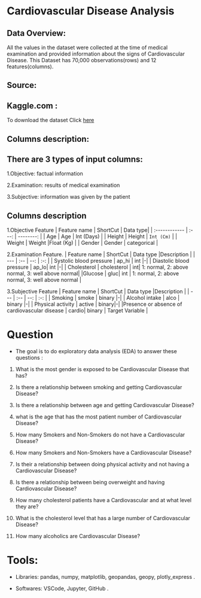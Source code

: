  #  Cardiovascular Disease Analysis
 ## Data Overview:
 
 All the values in the dataset were collected at the time of medical examination and provided information about the signs of Cardiovascular Disease. This Dataset has 70,000 observations(rows) and 12 features(columns).
 
 ## Source:
 
 ## Kaggle.com :
 
 To download the dataset Click [here](https://www.kaggle.com/sulianova/cardiovascular-disease-dataset)
 ## Columns description:

 ## There are 3 types of input columns:
1.Objective: factual information 

2.Examination: results of medical examination

3.Subjective: information was given by the patient

## Columns description
1.Objective Feature
| Feature name	    | ShortCut      | Data type|
| :------------ |   :---:       | --------: |
| Age |   Age       | Int (Days) |
| Height        | Height         | `Int (Cm)`   |
| Weight         | Weight         |Float (Kg)   |
| Gender         | Gender         | categorical   |

2.Examination Feature.
| Feature name	 | ShortCut | Data type	 |Description |
| --- | :-- | --: | :-: |
| Systolic blood pressure | ap_hi | int |-|
| Diastolic blood pressure	| ap_lo| int |-|
| Cholesterol | cholesterol | int| 1: normal, 2: above normal, 3: well above normal|
|Glucose | gluc| int | 1: normal, 2: above normal, 3: well above normal |
 
 3.Subjective Feature
 | Feature name	 | ShortCut | Data type	 |Description |
| --- | :-- | --: | :-: |
| Smoking | smoke | binary |-|
| Alcohol intake	 | alco | binary |-|
| Physical activity	 | active | binary|-|
|Presence or absence of cardiovascular disease | cardio| binary | Target Variable |

# Question
* The goal is to do exploratory data analysis (EDA) to answer these questions :

1. What is the most gender is exposed to be Cardiovascular Disease that has?

2. Is there a relationship between smoking and getting Cardiovascular Disease?

3. Is there a relationship between age and getting Cardiovascular Disease?

4. what is the age that has the most patient number of Cardiovascular Disease?

5. How many Smokers and Non-Smokers do not have a Cardiovascular Disease?

6. How many Smokers and Non-Smokers have a Cardiovascular Disease?

7. Is their a relationship between doing physical activity and not having a Cardiovascular Disease?

8. Is there a relationship between being overweight and having Cardiovascular Disease?

9. How many cholesterol patients have a Cardiovascular and at what level they are?

10. What is the cholesterol level that has a large number of Cardiovascular Disease?

11. How many alcoholics are Cardiovascular Disease?

# Tools:
* Libraries: pandas, numpy, matplotlib, geopandas, geopy, plotly_express .

* Softwares: VSCode, Jupyter, GitHub .







